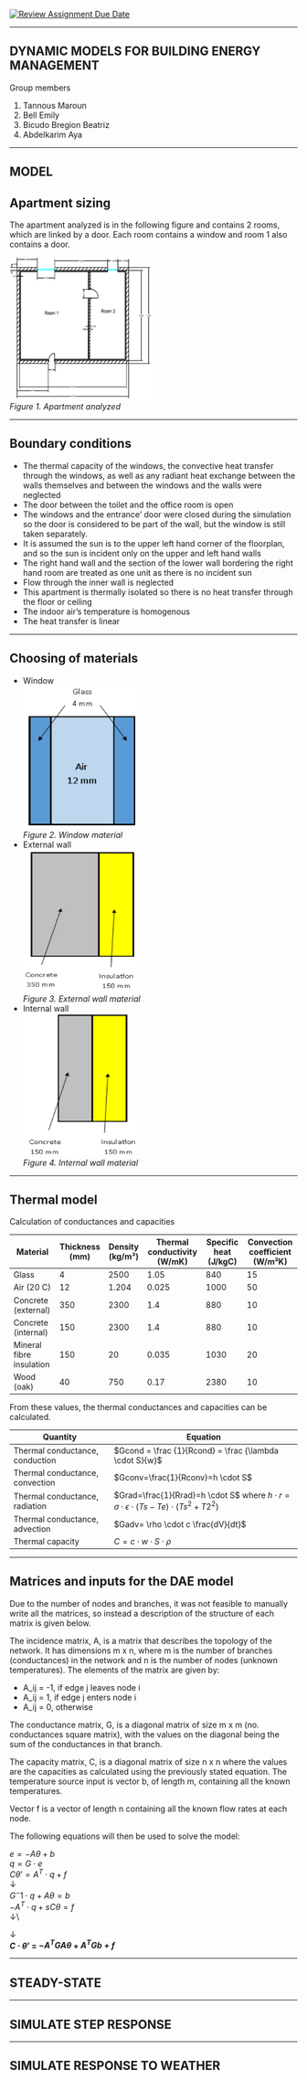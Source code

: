 [![Review Assignment Due Date](https://classroom.github.com/assets/deadline-readme-button-24ddc0f5d75046c5622901739e7c5dd533143b0c8e959d652212380cedb1ea36.svg)](https://classroom.github.com/a/Fh4jnCT2)

-----------------------------------------------------------------------------------------------------------------------------------------------------------------------
DYNAMIC MODELS FOR BUILDING ENERGY MANAGEMENT
-----------------------------------------------------------------------------------------------------------------------------------------------------------------------
Group members
1. Tannous Maroun
2. Bell Emily
3. Bicudo Bregion Beatriz
4. Abdelkarim Aya
-----------------------------------------------------------------------------------------------------------------------------------------------------------------------
MODEL
-----------------------------------------------------------------------------------------------------------------------------------------------------------------------
Apartment sizing
-----------------------------------------------------------------------------------------------------------------------------------------------------------------------
The apartment analyzed is in the following figure and contains 2 rooms, which are linked by a door. Each room contains a window and room 1 also contains a door.

<img src="apartment.png" height = 250px width = 250px>\
*Figure 1. Apartment analyzed*

-----------------------------------------------------------------------------------------------------------------------------------------------------------------------
Boundary conditions
-----------------------------------------------------------------------------------------------------------------------------------------------------------------------
- The thermal capacity of the windows, the convective heat transfer through the windows, as well as any radiant heat exchange between the walls themselves and between the windows and the walls were neglected
- The door between the toilet and the office room is open 
- The windows and the entrance’ door were closed during the simulation so the door is considered to be part of the wall, but the window is still taken separately.
- It is assumed the sun is to the upper left hand corner of the floorplan, and so the sun is incident only on the upper and left hand walls
- The right hand wall and the section of the lower wall bordering the right hand room are treated as one unit as there is no incident sun
- Flow through the inner wall is neglected
- This apartment is thermally isolated so there is no heat transfer through the floor or ceiling
- The indoor air’s temperature is homogenous
- The heat transfer is linear

-----------------------------------------------------------------------------------------------------------------------------------------------------------------------
Choosing of materials
-----------------------------------------------------------------------------------------------------------------------------------------------------------------------
- Window\
<img src="a.png" height = 250px width = 200px>\
 *Figure 2. Window material*
- External wall\
<img src="b.png" height = 250px width = 200px>\
*Figure 3. External wall material*
- Internal wall\
<img src="c.png" height = 250px width = 200px>\
*Figure 4. Internal wall material*

-----------------------------------------------------------------------------------------------------------------------------------------------------------------------
Thermal model
-----------------------------------------------------------------------------------------------------------------------------------------------------------------------

Calculation of conductances and capacities


| Material | Thickness (mm)   | Density (kg/m³) | Thermal conductivity (W/mK) | Specific heat (J/kgC) | Convection coefficient (W/m²K) |
| ----- | ----- | ----- | ----- | ----- | ----- |
| Glass | 4 | 2500 | 1.05 | 840 | 15 |
| Air (20 C) | 12 | 1.204 | 0.025 | 1000 | 50 |
| Concrete (external) | 350 | 2300 | 1.4 | 880 | 10 |
| Concrete (internal) | 150 | 2300 | 1.4 | 880 | 10 |
| Mineral fibre insulation | 150 | 20 | 0.035 | 1030 | 20 |
| Wood (oak) | 40 | 750 |0.17 | 2380 | 10 |

From these values, the thermal conductances and capacities can be calculated.

|Quantity |Equation|
| ----- | ----- | 
| Thermal conductance, conduction | $Gcond = \frac {1}{Rcond} = \frac {\lambda \cdot S}{w}$ |
| Thermal conductance, convection | $Gconv=\frac{1}{Rconv}=h \cdot S$ |
| Thermal conductance, radiation | $Grad=\frac{1}{Rrad}=h \cdot S$ where $h \cdot r=\sigma \cdot \epsilon \cdot(Ts-Te) \cdot(Ts^2+T2^2)$ |
| Thermal conductance, advection | $Gadv= \rho \cdot c \frac{dV}{dt}$ |
| Thermal capacity | $C=c\cdot w \cdot S \cdot \rho$ |

-----------------------------------------------------------------------------------------------------------------------------------------------------------------------
Matrices and inputs for the DAE model
-----------------------------------------------------------------------------------------------------------------------------------------------------------------------
Due to the number of nodes and branches, it was not feasible to manually write all the matrices, so instead a description of the structure of each matrix is given below.

The incidence matrix, A, is a matrix that describes the topology of the network. It has dimensions m x n, where m is the number of branches (conductances) in the network and n is the number of nodes (unknown temperatures). The elements of the matrix are given by:

- A_ij = -1, if edge j leaves node i
- A_ij = 1, if edge j enters node i
- A_ij = 0, otherwise

The conductance matrix, G, is a diagonal matrix of size m x m (no. conductances square matrix), with the values on the diagonal being the sum of the conductances in that branch.

The capacity matrix, C, is a diagonal matrix of size n x n where the values are the capacities as calculated using the previously stated equation.
The temperature source input is vector b, of length m, containing all the known temperatures.

Vector f is a vector of length n containing all the known flow rates at each node.

The following equations will then be used to solve the model:

$e = -A\theta + b$\
$q = G\cdot e$\
$C\theta’ = A^T \cdot q + f$\
$\downarrow$\
$G^-1 \cdot q + A\theta = b$\
$-A^T \cdot q + sC\theta = f$\
$\downarrow$\

$\downarrow$\
**$C \cdot \theta’$ = $-A^TGA\theta$ + $A^TGb + f$**


-----------------------------------------------------------------------------------------------------------------------------------------------------------------------
STEADY-STATE
-----------------------------------------------------------------------------------------------------------------------------------------------------------------------

-----------------------------------------------------------------------------------------------------------------------------------------------------------------------
SIMULATE STEP RESPONSE
-----------------------------------------------------------------------------------------------------------------------------------------------------------------------

-----------------------------------------------------------------------------------------------------------------------------------------------------------------------
SIMULATE RESPONSE TO WEATHER
-----------------------------------------------------------------------------------------------------------------------------------------------------------------------


